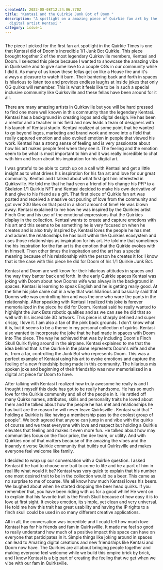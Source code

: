 ```yaml
---
createdAt: 2022-08-08T12:24:06.770Z
title: "Kentasi and the Quirkie Junk Bot of Doom "
description: "A spotlight on a amazing piece of Quirkie fan art by the legendary
  digital artist Kentasi "
category: issue-1
---
```

<img src="/img/w1000-v22120asam06rwkc.png" alt="" title="" class="image_wrapped"/>

The piece I picked for the first fan art spotlight in the Quirkie Times is one that Kentasi did of Doom's incredible 1/1 Junk Bot Quirkie. This piece brought together 2 of the most legendary Quirksville members, Kentasi and Doom. I selected this piece because I wanted to showcase the amazing vibe in Quirksville and to give some love to a couple OGs in our community while I did it. As many of us know these fellas get on like a House fire and it's always a pleasure to watch it burn. Their bantering back and forth in spaces is hilarious to listen too and provides endless laughs at Inside jokes that only OG quirks will remember. This is what it feels like to be in such a special inclusive community like Quirksville and these fellas have been around for it all. 

There are many amazing artists in Quirksville but you will be hard pressed to find one more well known in this community than the legendary Kentasi. Kentasi has a background in creating logos and digital design. He has been a mentor and a teacher in his field and now leads a team of designers with his launch of Kentasi studio. Kentasi realized at some point that he wanted to go beyond logos, marketing and brand work and move into a field that really captured emotion and also evoked emotion in people that viewed his work. Kentasi has a strong sense of feeling and is very passionate about how his art makes people feel when they see it. The feeling and the emotion seem to be what is most important to him and it was really incredible to chat with him and learn about his inspiration for his digital art.

 I was grateful to be able to catch up on a call with Kentasi and get a little insight as to what drives his inspiration for his fan art and love for our great community. Kentasi and I talked about what first got him interested in Quirksville. He told me that he had seen a friend of his change his PFP to a Skeleton 1/1 Quirkie NFT and Kentasi decided to make his own derivative of it and give to his friend as a gift. That first piece of Quirkie fan art was posted and received a massive out pouring of love from the community and got over 200 likes on that post in a short amount of time! He was blown away. Kentasi explained to me how he was inspired by the Quirkies artist Finch One and his use of the emotional expressions that the Quirkies display in the collection. Kentasi wants to create and capture emotions with his art and this seems to be something he is very focused on when he creates and is also truly inspired by. Kentasi loves the people he has met and adores the relationships he has built within the Quirkies ecosystem and uses those relationships as inspiration for his art. He told me that sometimes the his inspiration for the fan art is the emotion that the Quirkie evokes with in himself. Then other times the inspiration and the art has a special meaning because of his relationship with the person he creates it for. I know that is the case with this piece he did for Doom of his 1/1 Quirkie Junk Bot.  

 Kentasi and Doom are well know for their hilarious attitudes in spaces and the way they banter back and forth. In the early Quirkie spaces Kentasi was joking with Doom about how Dooms wife was always in the background in spaces. Kentasi is learning to speak English and he is getting really good. At the time his joke came out in a way that was hilarious and basically said that Dooms wife was controlling him and was the one who wore the pants in the relationship. After speaking with Kentasi I realized this joke is forever memorialized in the piece he did for Doom. Kentasi said he really wanted to highlight the Junk Bots robotic qualities and as we can see he did that so well with his incredible 3D artwork. This piece is sharply defined and super crispy, I love it. I am also a fan of the pink back grounds. I don't know what it is, but it seems to be a theme in my personal collection of quirks. Kentasi also wanted to incorporate the joke that he had made in spaces with Doom into The piece. The way he achieved that was by including Doom's Finch Skull Quirk flying around in the airplane. Kentasi explained to me that the idea behind that is the Quirkie in the plane represents Doom's wife and she is, from a far, controlling the Junk Bot who represents Doom. This was a perfect example of Kentasi using his art to evoke emotions and capture the feeling of a new friendship being made in this community. The hilarious mis spoken joke and beginning of their friendship was now memorialized in a digital art piece for Doom to have.

After talking with Kentasi I realized how truly awesome he really is and I thought t myself this dude has got to be really handsome. He has so much love for the Quirkie community and all of the people in it. He rattled off many Quirks names, attributes, skills and personality traits he loved about them and he talked about how the people he has met and relationships he has built are the reason he will never leave Quirksville . Kentasi said that " holding a Quirkie is like having a membership pass to the coolest group of people". We both agreed that anyone can jump in and vibe with the quirks of course and we treat everyone with love and respect but holding a Quirkie elevates that feeling and makes it even more fun.  He talked about how may communities focus on the floor price, the dev team, or utility. And with Quirkies non of that matters because of the amazing the vibes and the insanely diverse Quirkie community that builds out Quirksville and makes everyone feel welcome like family.

I decided to wrap up our conversation with a Quirkie question. I asked Kentasi if he had to choose one trait to come to life and be a part of him in real life what would it be? Kentasi was very quick to explain that his number one most desired trait to be in the collection would be a beer. This came as no surprise to me of course. We all know how much Kentasi loves his beers. We laughed about when he started dropping the beer head quirks. If you remember that, you have been riding with us for a good while! He went on to explain that his favorite trait is the Finch Skull because of how easy it is to love at first sight. It evokes emotion, its simple, yet clean and very universal. He told me how this trait has great usability and having the IP rights to a finch skull could be used in so many different creative applications. 

All in all, the conversation was incredible and I could tell how much love Kentasi has for his friends and fam in Quirksvillle. It made me feel so good to really understand how much of a positive impact this space can have on everyone that participates in it. Simple things like joking around in spaces can lead to Amazing digital creations and new friendships like Kentasi and Doom now have. The Quirkies are all about bringing people together and making everyone feel welcome while we build this empire brick by brick, and I know Kentasi is a big part of creating the feeling that we get when we vibe with our fam in Quirksville.